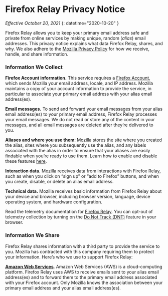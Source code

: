# Firefox Relay Privacy Notice

*Effective October 20, 2021*
{: datetime="2020-10-20" }

Firefox Relay allows you to keep your primary email address safe and private from online services by making unique, random (*alias*) email addresses. This privacy notice explains what data Firefox Relay, shares, and why. We also adhere to the [Mozilla Privacy Policy](https://www.mozilla.org/privacy/) for how we receive, handle, and share information.

### Information We Collect

__Firefox Account information.__ This service requires a [Firefox Account](https://www.mozilla.org/privacy/firefox/#firefox-accounts-join-firefox), which sends Mozilla your email address, locale, and IP address. Mozilla maintains a copy of your account information to provide the service, in particular to associate your primary email address with your alias email address(es).

__Email messages.__ To send and forward your email messages from your alias email address(es) to your primary email address, Firefox Relay processes your email messages. We do not read or store any of the content in your messages, and all email messages are deleted after they’re delivered to you.

__Aliases and where you use them__: Mozilla stores the site where you created the alias, sites where you subsequently use the alias, and any labels associated with the alias in order to ensure that your aliases are easily findable when you’re ready to use them. Learn how to enable and disable these features [here](https://relay.firefox.com/faq).

__Interaction data.__ Mozilla receives data from interactions with Firefox Relay, such as when you click on “sign up” or “add to Firefox” buttons, and when you create, disable, or delete an alias email address.

__Technical data.__ Mozilla receives basic information from Firefox Relay about your device and browser, including browser version, language, device operating system, and hardware configuration.

Read the telemetry documentation for [Firefox Relay](https://github.com/mozilla/fx-private-relay/blob/master/METRICS.md?). You can opt-out of telemetry collection by turning on the [Do Not Track (DNT)](https://support.mozilla.org/kb/how-do-i-turn-do-not-track-feature) feature in your browser.  

### Information We Share

Firefox Relay shares information with a third party to provide the service to you. Mozilla has contracted with this company requiring them to protect your information. Here’s who we use to support Firefox Relay:

__[Amazon Web Services](https://aws.amazon.com/privacy/)__. Amazon Web Services (AWS) is a cloud-computing platform. Firefox Relay uses AWS to receive emails sent to your alias email address(es) and to forward them to the primary email address associated with your Firefox account. Only Mozilla knows the association between your primary email address and your alias email address(es).
